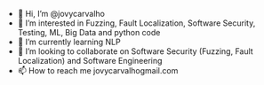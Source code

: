 - 👋 Hi, I’m @jovycarvalho
- 👀 I’m interested in Fuzzing, Fault Localization, Software Security, Testing, ML, Big Data and python code
- 🌱 I’m currently learning NLP
- 💞️ I’m looking to collaborate on Software Security (Fuzzing, Fault Localization) and Software Engineering
- 📫 How to reach me jovycarvalhogmail.com

<!---
jovycarvalho/jovycarvalho is a ✨ special ✨ repository because its `README.md` (this file) appears on your GitHub profile.
You can click the Preview link to take a look at your changes.
--->
